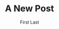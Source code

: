 ---
author: First Last
title: A New Post
description: A short description
image: https://unsplash.it/700/466
advertisment_link: https://google.com
advertisment_image: https://fillmurray.com/728/90
category:
  - Sales
  - Marketing
_comments:
  author: Match this text field with the name of the author (case sensitive) in the team collection.
---